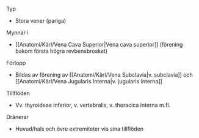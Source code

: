 Typ
- Stora vener (pariga)

Mynnar i
- [[Anatomi/Kärl/Vena Cava Superior|Vena cava superior]] (förening bakom första högra revbensbrosket)

Förlopp
- Bildas av förening av [[Anatomi/Kärl/Vena Subclavia|v. subclavia]] och [[Anatomi/Kärl/Vena Jugularis Interna|v. jugularis interna]]

Tillflöden
- Vv. thyroideae inferior, v. vertebralis, v. thoracica interna m.fl.

Dränerar
- Huvud/hals och övre extremiteter via sina tillflöden


